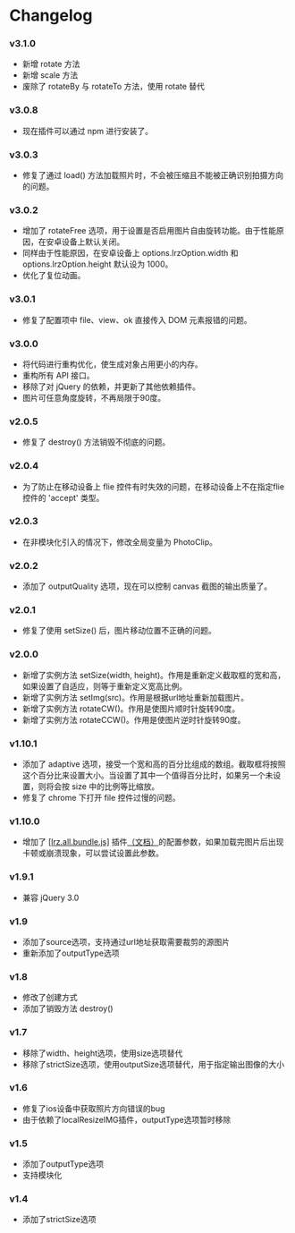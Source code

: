 # Changelog

### v3.1.0

- 新增 rotate 方法
- 新增 scale 方法
- 废除了 rotateBy 与 rotateTo 方法，使用 rotate 替代

### v3.0.8

- 现在插件可以通过 npm 进行安装了。

### v3.0.3

- 修复了通过 load() 方法加载照片时，不会被压缩且不能被正确识别拍摄方向的问题。

### v3.0.2

- 增加了 rotateFree 选项，用于设置是否启用图片自由旋转功能。由于性能原因，在安卓设备上默认关闭。
- 同样由于性能原因，在安卓设备上 options.lrzOption.width 和 options.lrzOption.height 默认设为 1000。
- 优化了复位动画。

### v3.0.1

- 修复了配置项中 file、view、ok 直接传入 DOM 元素报错的问题。

### v3.0.0

- 将代码进行重构优化，使生成对象占用更小的内存。
- 重构所有 API 接口。
- 移除了对 jQuery 的依赖，并更新了其他依赖插件。
- 图片可任意角度旋转，不再局限于90度。

### v2.0.5
- 修复了 destroy() 方法销毁不彻底的问题。 

### v2.0.4
- 为了防止在移动设备上 flie 控件有时失效的问题，在移动设备上不在指定flie 控件的 'accept' 类型。

### v2.0.3
- 在非模块化引入的情况下，修改全局变量为 PhotoClip。

### v2.0.2
- 添加了 outputQuality 选项，现在可以控制 canvas 截图的输出质量了。

### v2.0.1
- 修复了使用 setSize() 后，图片移动位置不正确的问题。

### v2.0.0
- 新增了实例方法 setSize(width, height)。作用是重新定义截取框的宽和高，如果设置了自适应，则等于重新定义宽高比例。
- 新增了实例方法 setImg(src)。作用是根据url地址重新加载图片。
- 新增了实例方法 rotateCW()。作用是使图片顺时针旋转90度。
- 新增了实例方法 rotateCCW()。作用是使图片逆时针旋转90度。

### v1.10.1
- 添加了 adaptive 选项，接受一个宽和高的百分比组成的数组。截取框将按照这个百分比来设置大小。当设置了其中一个值得百分比时，如果另一个未设置，则将会按 size 中的比例等比缩放。
- 修复了 chrome 下打开 file 控件过慢的问题。

### v1.10.0
- 增加了 [[lrz.all.bundle.js]](https://github.com/think2011/localResizeIMG) 插件[（文档）](https://github.com/think2011/localResizeIMG/wiki/2.-%E5%8F%82%E6%95%B0%E6%96%87%E6%A1%A3)的配置参数，如果加载完图片后出现卡顿或崩溃现象，可以尝试设置此参数。

### v1.9.1
- 兼容 jQuery 3.0

### v1.9
- 添加了source选项，支持通过url地址获取需要裁剪的源图片
- 重新添加了outputType选项

### v1.8
- 修改了创建方式
- 添加了销毁方法 destroy()

### v1.7
- 移除了width、height选项，使用size选项替代
- 移除了strictSize选项，使用outputSize选项替代，用于指定输出图像的大小

### v1.6
- 修复了ios设备中获取照片方向错误的bug
- 由于依赖了localResizeIMG插件，outputType选项暂时移除

### v1.5
- 添加了outputType选项
- 支持模块化

### v1.4
- 添加了strictSize选项